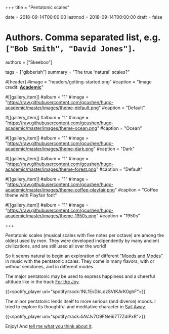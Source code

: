 +++
title = "Pentatonic scales"

date = 2018-09-14T00:00:00
lastmod = 2018-09-14T00:00:00
draft = false

# Authors. Comma separated list, e.g. `["Bob Smith", "David Jones"]`.
authors = ["Skeeboo"]

tags = ["gibberish"]
summary = "The true 'natural' scales?"

#[header]
#image = "headers/getting-started.png"
#caption = "Image credit: [**Academic**](https://github.com/gcushen/hugo-academic/)"

#[[gallery_item]]
#album = "1"
#image = "https://raw.githubusercontent.com/gcushen/hugo-academic/master/images/theme-default.png"
#caption = "Default"

#[[gallery_item]]
#album = "1"
#image = "https://raw.githubusercontent.com/gcushen/hugo-academic/master/images/theme-ocean.png"
#caption = "Ocean"

#[[gallery_item]]
#album = "1"
#image = "https://raw.githubusercontent.com/gcushen/hugo-academic/master/images/theme-dark.png"
#caption = "Dark"

#[[gallery_item]]
#album = "1"
#image = "https://raw.githubusercontent.com/gcushen/hugo-academic/master/images/theme-forest.png"
#caption = "Default"

#[[gallery_item]]
#album = "1"
#image = "https://raw.githubusercontent.com/gcushen/hugo-academic/master/images/theme-coffee-playfair.png"
#caption = "Coffee theme with Playfair font"

#[[gallery_item]]
#album = "1"
#image = "https://raw.githubusercontent.com/gcushen/hugo-academic/master/images/theme-1950s.png"
#caption = "1950s"

+++

Pentatonic scales (musical scales with five notes per octave) are among the oldest used by men. They were developed indipendently by many ancient civilizations, and are still used all over the world!

So it seems natural to begin an exploration of different ["Moods and Modes"](/#music) in music with the pentatonic scales. They come in many flavors, with or without semitones, and in different modes.

The major pentatonic may be used to express happiness and a cheerful attitude like in the track [For the Joy](/music/for_the_joy).

{{<spotify_player uri="spotify:track:1NL1EsDbLdzSVtKArK0ghF">}}

The minor pentatonic lends itself to more serious (and diverse) moods. I tried to explore its thoughtful and meditative character in [Sail Away](/music/sail_away).

{{<spotify_player uri="spotify:track:4AVJv7O9FNe6i7T7ZdiPxR">}}

Enjoy! And [tell me what you think about it](/#contact). 